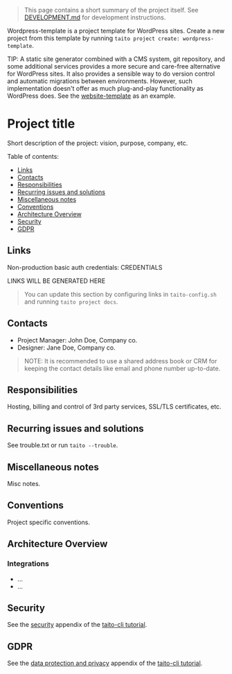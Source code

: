 > This page contains a short summary of the project itself. See [DEVELOPMENT.md](DEVELOPMENT.md) for development instructions.

[//]: # (TEMPLATE NOTE START)

Wordpress-template is a project template for WordPress sites. Create a new project from this template by running `taito project create: wordpress-template`.

TIP: A static site generator combined with a CMS system, git repository, and some additional services provides a more secure and care-free alternative for WordPress sites. It also provides a sensible way to do version control and automatic migrations between environments. However, such implementation doesn't offer as much plug-and-play functionality as WordPress does. See the [website-template](https://github.com/TaitoUnited/website-template) as an example.

[//]: # (TEMPLATE NOTE END)
# Project title

Short description of the project: vision, purpose, company, etc.

Table of contents:

* [Links](#links)
* [Contacts](#contacts)
* [Responsibilities](#responsibilities)
* [Recurring issues and solutions](#recurring-issues-and-solutions)
* [Miscellaneous notes](#miscellaneous-notes)
* [Conventions](#conventions)
* [Architecture Overview](#architecture-overview)
* [Security](#security)
* [GDPR](#gdpr)

## Links

Non-production basic auth credentials: CREDENTIALS

[//]: # (GENERATED LINKS START)

LINKS WILL BE GENERATED HERE

[//]: # (GENERATED LINKS END)

> You can update this section by configuring links in `taito-config.sh` and running `taito project docs`.

## Contacts

* Project Manager: John Doe, Company co.
* Designer: Jane Doe, Company co.

> NOTE: It is recommended to use a shared address book or CRM for keeping the contact details like email and phone number up-to-date.

## Responsibilities

Hosting, billing and control of 3rd party services, SSL/TLS certificates, etc.

## Recurring issues and solutions

See trouble.txt or run `taito --trouble`.

## Miscellaneous notes

Misc notes.

## Conventions

Project specific conventions.

## Architecture Overview

### Integrations

* ...
* ...

## Security

See the [security](https://github.com/TaitoUnited/taito-cli/blob/master/docs/tutorial/d-security.md) appendix of the [taito-cli tutorial](https://github.com/TaitoUnited/taito-cli/blob/master/docs/tutorial/README.md).

## GDPR

See the [data protection and privacy](https://github.com/TaitoUnited/taito-cli/blob/master/docs/tutorial/e-data-protection-and-privacy.md) appendix of the [taito-cli tutorial](https://github.com/TaitoUnited/taito-cli/blob/master/docs/tutorial/README.md).
